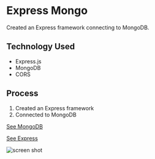 # Express Mongo


Created an Express framework connecting to MongoDB.

## Technology Used
* Express.js
* MongoDB
* CORS

## Process
1. Created an Express framework
2. Connected to MongoDB

[See MongoDB](http://www.mongodb.com)

[See Express](http://www.expressjs.com)

![screen shot](https://img.freepik.com/free-vector/cute-sloth-cartoon-flat-style_1308-114594.jpg?w=2000)